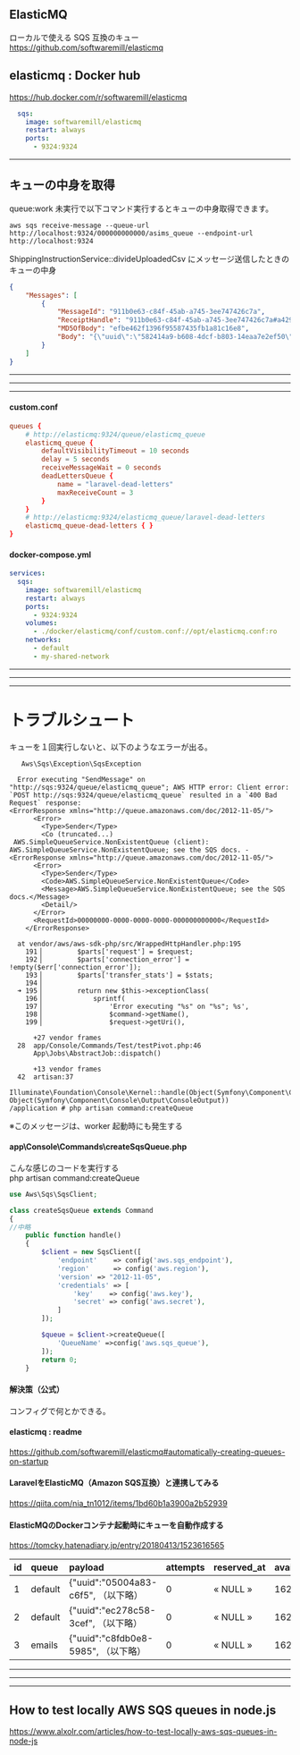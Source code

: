 ## ElasticMQ
ローカルで使える SQS 互換のキュー  
https://github.com/softwaremill/elasticmq


## elasticmq : Docker hub
https://hub.docker.com/r/softwaremill/elasticmq


```yaml
  sqs:
    image: softwaremill/elasticmq
    restart: always
    ports:
      - 9324:9324
```
_____________________________________________________________________
## キューの中身を取得

queue:work 未実行で以下コマンド実行するとキューの中身取得できます。
```
aws sqs receive-message --queue-url http://localhost:9324/000000000000/asims_queue --endpoint-url http://localhost:9324
```

ShippingInstructionService::divideUploadedCsv にメッセージ送信したときのキューの中身
```json
{
    "Messages": [
        {
            "MessageId": "911b0e63-c84f-45ab-a745-3ee747426c7a",
            "ReceiptHandle": "911b0e63-c84f-45ab-a745-3ee747426c7a#a42986c1-f01a-4a32-a60a-bb2f13593a4f",
            "MD5OfBody": "efbe462f1396f95587435fb1a81c16e8",
            "Body": "{\"uuid\":\"582414a9-b608-4dcf-b803-14eaa7e2ef50\",\"displayName\":\"App\\\\Jobs\\\\ShippingInstruction\\\\ShippingInstructionCsvImportJob\",\"job\":\"Illuminate\\\\Queue\\\\CallQueuedHandler@call\",\"maxTries\":null,\"maxExceptions\":3,\"backoff\":\"30\",\"timeout\":null,\"retryUntil\":null,\"data\":{\"commandName\":\"App\\\\Jobs\\\\ShippingInstruction\\\\ShippingInstructionCsvImportJob\",\"command\":\"O:60:\\\"App\\\\Jobs\\\\ShippingInstruction\\\\ShippingInstructionCsvImportJob\\\":14:{s:12:\\\"\\u0000*\\u0000receiptNo\\\";i:7;s:5:\\\"tries\\\";N;s:13:\\\"maxExceptions\\\";i:3;s:7:\\\"backoff\\\";i:30;s:3:\\\"job\\\";N;s:10:\\\"connection\\\";N;s:5:\\\"queue\\\";N;s:15:\\\"chainConnection\\\";N;s:10:\\\"chainQueue\\\";N;s:19:\\\"chainCatchCallbacks\\\";N;s:5:\\\"delay\\\";N;s:11:\\\"afterCommit\\\";N;s:10:\\\"middleware\\\";a:0:{}s:7:\\\"chained\\\";a:0:{}}\"}}"
        }
    ]
}
```

______________________________________________________________________________
______________________________________________________________________________
______________________________________________________________________________
#### custom.conf
```conf
queues {
    # http://elasticmq:9324/queue/elasticmq_queue
    elasticmq_queue {
        defaultVisibilityTimeout = 10 seconds
        delay = 5 seconds
        receiveMessageWait = 0 seconds
        deadLettersQueue {
            name = "laravel-dead-letters"
            maxReceiveCount = 3
        }
    }
    # http://elasticmq:9324/elasticmq_queue/laravel-dead-letters
    elasticmq_queue-dead-letters { }
}
```

#### docker-compose.yml
```yaml
services:
  sqs:
    image: softwaremill/elasticmq
    restart: always
    ports:
      - 9324:9324
    volumes:
      - ./docker/elasticmq/conf/custom.conf://opt/elasticmq.conf:ro
    networks:
      - default
      - my-shared-network
```

______________________________________________________________________________
______________________________________________________________________________
______________________________________________________________________________
# トラブルシュート
キューを１回実行しないと、以下のようなエラーが出る。

```
   Aws\Sqs\Exception\SqsException 

  Error executing "SendMessage" on "http://sqs:9324/queue/elasticmq_queue"; AWS HTTP error: Client error: `POST http://sqs:9324/queue/elasticmq_queue` resulted in a `400 Bad Request` response:
<ErrorResponse xmlns="http://queue.amazonaws.com/doc/2012-11-05/">
      <Error>
        <Type>Sender</Type>
        <Co (truncated...)
 AWS.SimpleQueueService.NonExistentQueue (client): AWS.SimpleQueueService.NonExistentQueue; see the SQS docs. - <ErrorResponse xmlns="http://queue.amazonaws.com/doc/2012-11-05/">
      <Error>
        <Type>Sender</Type>
        <Code>AWS.SimpleQueueService.NonExistentQueue</Code>
        <Message>AWS.SimpleQueueService.NonExistentQueue; see the SQS docs.</Message>
        <Detail/>
      </Error>
      <RequestId>00000000-0000-0000-0000-000000000000</RequestId>
    </ErrorResponse>

  at vendor/aws/aws-sdk-php/src/WrappedHttpHandler.php:195
    191▕         $parts['request'] = $request;
    192▕         $parts['connection_error'] = !empty($err['connection_error']);
    193▕         $parts['transfer_stats'] = $stats;
    194▕ 
  ➜ 195▕         return new $this->exceptionClass(
    196▕             sprintf(
    197▕                 'Error executing "%s" on "%s"; %s',
    198▕                 $command->getName(),
    199▕                 $request->getUri(),

      +27 vendor frames
  28  app/Console/Commands/Test/testPivot.php:46
      App\Jobs\AbstractJob::dispatch()

      +13 vendor frames
  42  artisan:37
      Illuminate\Foundation\Console\Kernel::handle(Object(Symfony\Component\Console\Input\ArgvInput), Object(Symfony\Component\Console\Output\ConsoleOutput))
/application # php artisan command:createQueue
```
※このメッセージは、worker 起動時にも発生する


#### app\Console\Commands\createSqsQueue.php
こんな感じのコードを実行する  
php artisan command:createQueue
```php
use Aws\Sqs\SqsClient;

class createSqsQueue extends Command
{
//中略
    public function handle()
    {
        $client = new SqsClient([
            'endpoint'    => config('aws.sqs_endpoint'),
            'region'      => config('aws.region'),
            'version' => "2012-11-05",
            'credentials' => [
                'key'    => config('aws.key'),
                'secret' => config('aws.secret'),
            ]
        ]);

        $queue = $client->createQueue([
            'QueueName' =>config('aws.sqs_queue'),
        ]);
        return 0;
    }
```

#### 解決策（公式）
コンフィグで何とかできる。  

#### elasticmq : readme
https://github.com/softwaremill/elasticmq#automatically-creating-queues-on-startup

#### LaravelをElasticMQ（Amazon SQS互換）と連携してみる
https://qiita.com/nia_tn1012/items/1bd60b1a3900a2b52939


#### ElasticMQのDockerコンテナ起動時にキューを自動作成する
https://tomcky.hatenadiary.jp/entry/20180413/1523616565


|  id   |  queue    |  payload                            |  attempts  |  reserved_at  |  available_at  |  created_at  |
|:------|:----------|:------------------------------------|:-----------|:--------------|:---------------|:-------------|
|  1    |  default  |  {"uuid":"05004a83-c6f5", （以下略） |  0         |  « NULL »     |  1625302485    |  1625302485  |
|  2    |  default  |  {"uuid":"ec278c58-3cef", （以下略） |  0         |  « NULL »     |  1625523028    |  1625523028  |
|  3    |  emails   |  {"uuid":"c8fdb0e8-5985", （以下略） |  0         |  « NULL »     |  1625534698    |  1625534698  |



________________________________________________________________________________________________________________________________
________________________________________________________________________________________________________________________________
________________________________________________________________________________________________________________________________
## How to test locally AWS SQS queues in node.js
https://www.alxolr.com/articles/how-to-test-locally-aws-sqs-queues-in-node-js


